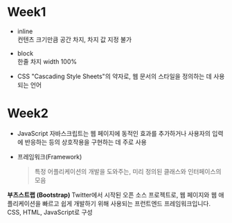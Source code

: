 # Week1

* inline  
    컨텐츠 크기만큼 공간 차지, 차지 값 지정 불가

* block    
    한줄 차지 width 100%

* CSS
    "Cascading Style Sheets"의 약자로, 웹 문서의 스타일을 정의하는 데 사용되는 언어


# Week2

* JavaScript
    자바스크립트는 웹 페이지에 동적인 효과를 추가하거나 사용자의 입력에 반응하는 등의 상호작용을 구현하는 데 주로 사용

* 프레임워크(Framework)
    >특정 어플리케이션의 개발을 도와주는, 미리 정의된 클래스와 인터페이스의 모음
    
**부츠스트랩 (Bootstrap)**
    Twitter에서 시작된 오픈 소스 프로젝트로, 웹 페이지와 웹 애플리케이션을 빠르고 쉽게 개발하기 위해 사용되는 프런트엔드 프레임워크입니다. CSS, HTML, JavaScript로 구성
